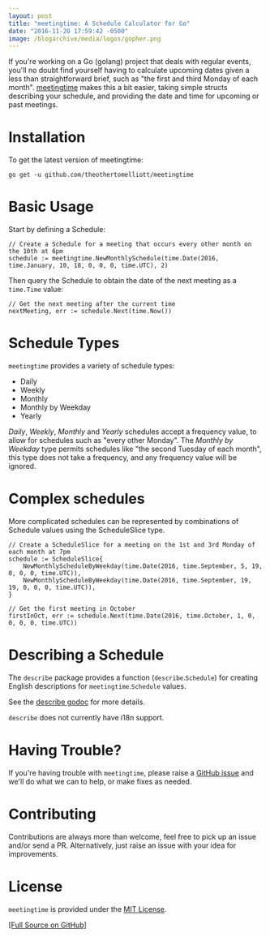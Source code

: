 ```yaml
---
layout: post
title: "meetingtime: A Schedule Calculator for Go"
date: "2016-11-20 17:59:42 -0500"
image: /blogarchive/media/logos/gopher.png
---
```


If you're working on a Go (golang) project that deals with regular events, you'll no doubt find yourself having to calculate upcoming dates given a less than straightforward brief, such as "the first and third Monday of each month". [meetingtime](https://github.com/theothertomelliott/meetingtime) makes this a bit easier, taking simple structs describing your schedule, and providing the date and time for upcoming or past meetings.

# Installation

To get the latest version of meetingtime:

    go get -u github.com/theothertomelliott/meetingtime

# Basic Usage

Start by defining a Schedule:

    // Create a Schedule for a meeting that occurs every other month on the 10th at 6pm
    schedule := meetingtime.NewMonthlySchedule(time.Date(2016, time.January, 10, 18, 0, 0, 0, time.UTC), 2)

Then query the Schedule to obtain the date of the next meeting as a `time.Time` value:

    // Get the next meeting after the current time
    nextMeeting, err := schedule.Next(time.Now())

# Schedule Types

`meetingtime` provides a variety of schedule types:

* Daily
* Weekly
* Monthly
* Monthly by Weekday
* Yearly

*Daily*, *Weekly*, *Monthly* and *Yearly* schedules accept a frequency value, to allow for schedules such as "every other Monday". The *Monthly by Weekday* type permits schedules like "the second Tuesday of each month", this type does not take a frequency, and any frequency value will be ignored.

# Complex schedules

More complicated schedules can be represented by combinations of Schedule values using the ScheduleSlice type.

    // Create a ScheduleSlice for a meeting on the 1st and 3rd Monday of each month at 7pm
    schedule := ScheduleSlice{
        NewMonthlyScheduleByWeekday(time.Date(2016, time.September, 5, 19, 0, 0, 0, time.UTC)),
        NewMonthlyScheduleByWeekday(time.Date(2016, time.September, 19, 19, 0, 0, 0, time.UTC)),
    }

    // Get the first meeting in October
    firstInOct, err := schedule.Next(time.Date(2016, time.October, 1, 0, 0, 0, 0, time.UTC))

# Describing a Schedule

The `describe` package provides a function (`describe`.`Schedule`) for creating English descriptions for `meetingtime`.`Schedule` values.

See the [describe godoc](https://godoc.org/github.com/theothertomelliott/meetingtime/describe) for more details.

`describe` does not currently have i18n support.

# Having Trouble?

If you're having trouble with `meetingtime`, please raise a [GitHub issue](https://github.com/theothertomelliott/meetingtime/issues) and we'll do what we can to help, or make fixes as needed.

# Contributing

Contributions are always more than welcome, feel free to pick up an issue and/or send a PR. Alternatively, just raise an issue with your idea for improvements.

# License

`meetingtime` is provided under the [MIT License](https://github.com/theothertomelliott/meetingtime/blob/master/LICENSE).

[[Full Source on GitHub]](https://github.com/theothertomelliott/meetingtime)
